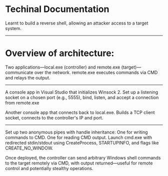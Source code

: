 # Techinal Documentation

Learnt to build a reverse shell, allowing an attacker access to a target system.

---
# Overview of architecture: 
Two applications—local.exe (controller) and remote.exe (target)—communicate over the network. remote.exe executes commands via CMD and relays the output.

---
A console app in Visual Studio that initializes Winsock 2.
Set up a listening socket on a chosen port (e.g., 5555), bind, listen, and accept a connection from remote.exe

Another console app that connects back to local.exe.
Builds a TCP client socket, connects to the controller's IP and port.

---
Set up two anonymous pipes with handle inheritance:
One for writing commands to CMD.
One for reading CMD output.
Launch cmd.exe with redirected stdin/stdout using CreateProcess, STARTUPINFO, and flags like CREATE_NO_WINDOW.

Once deployed, the controller can send arbitrary Windows shell commands to the target remotely via CMD, with output returned—useful for remote control and potentially stealthy operations.
